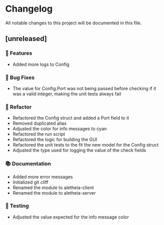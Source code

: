 # Changelog

All notable changes to this project will be documented in this file.

## [unreleased]

### 🚀 Features

- Added more logs to Config

### 🐛 Bug Fixes

- The value for Config.Port was not being passed before checking if it was a valid integer, making the unit tests always fail

### 🚜 Refactor

- Refactored the Config struct and added a Port field to it
- Removed duplicated alias
- Adjusted the color for info messages to cyan
- Refactored the run script
- Refactored the logic for building the GUI
- Refactored the unit tests to the fit the new model for the Config struct
- Adjusted the type used for logging the value of the check fields

### 📚 Documentation

- Added more error messages
- Initialized git cliff
- Renamed the module to aletheia-client
- Renamed the module to aletheia-server

### 🧪 Testing

- Adjusted the value expected for the info message color

<!-- generated by git-cliff -->
